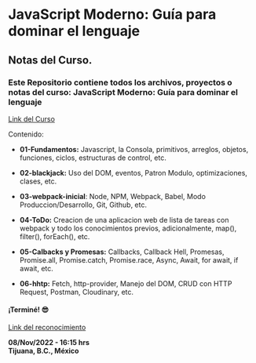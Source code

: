 # JavaScript Moderno: Guía para dominar el lenguaje

## Notas del Curso.

### Este Repositorio contiene todos los archivos, proyectos o notas del curso: JavaScript Moderno: Guía para dominar el lenguaje

[Link del Curso](https://www.udemy.com/course/javascript-fernando-herrera/)

Contenido:
- **01-Fundamentos:** Javascript, la Consola, primitivos, arreglos, objetos, funciones, ciclos, estructuras de control, etc.

- **02-blackjack:** Uso del DOM, eventos, Patron Modulo, optimizaciones, clases, etc.

- **03-webpack-inicial**: Node, NPM, Webpack, Babel, Modo Produccion/Desarrollo, Git, Github, etc.

- **04-ToDo:** Creacion de una aplicacion web de lista de tareas con webpack y todo los conocimientos previos, adicionalmente, map(), filter(), forEach(), etc.

- **05-Calbacks y Promesas:** Callbacks, Callback Hell, Promesas, Promise.all, Promise.catch, Promise.race, Async, Await, for await, if await, etc.

- **06-hhtp:** Fetch, http-provider, Manejo del DOM, CRUD con HTTP Request, Postman, Cloudinary, etc.

#### ¡Terminé! 😎

[Link del reconocimiento](https://www.udemy.com/certificate/UC-aa88b91a-b010-44e1-8a70-e28a3e42347c/)

**08/Nov/2022 - 16:15 hrs** <br>
**Tijuana, B.C., México**
